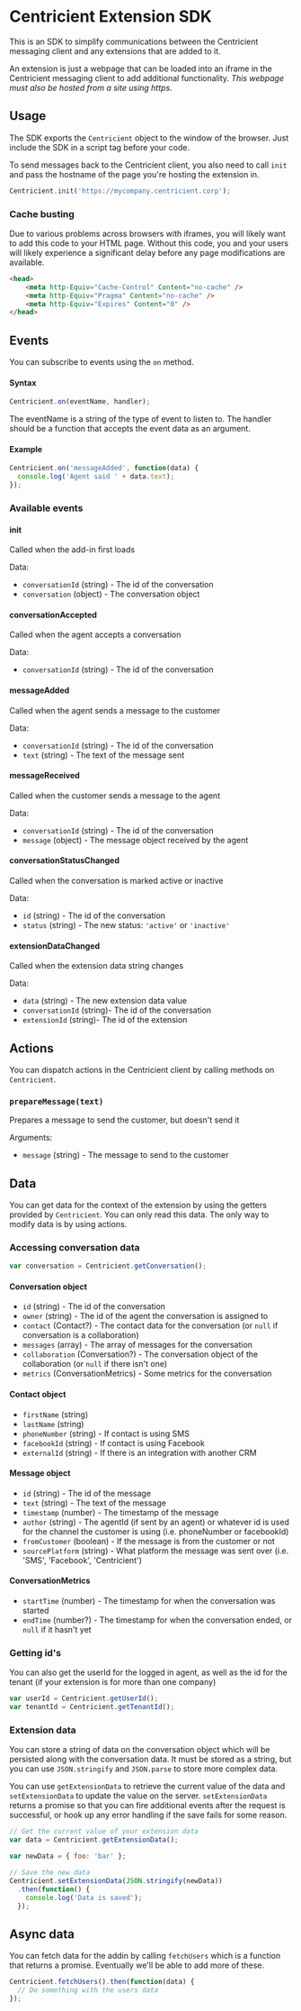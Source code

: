 Centricient Extension SDK
=========================

This is an SDK to simplify communications between the Centricient
messaging client and any extensions that are added to it.

An extension is just a webpage that can be loaded into an iframe in the
Centricient messaging client to add additional functionality. _This webpage must
also be hosted from a site using https._

## Usage

The SDK exports the `Centricient` object to the window of the browser.
Just include the SDK in a script tag before your code.

To send messages back to the Centricient client, you also need to call `init`
and pass the hostname of the page you're hosting the extension in.

```javascript
Centricient.init('https://mycompany.centricient.corp');
```

### Cache busting
Due to various problems across browsers with iframes, you will likely want to add this
code to your HTML page.
Without this code, you and your users will likely experience a significant delay 
before any page modifications are available.

```html
<head>
    <meta http-Equiv="Cache-Control" Content="no-cache" />
    <meta http-Equiv="Pragma" Content="no-cache" />
    <meta http-Equiv="Expires" Content="0" />
</head>
```

## Events

You can subscribe to events using the `on` method.

#### Syntax

```javascript
Centricient.on(eventName, handler);
```

The eventName is a string of the type of event to listen to. The handler
should be a function that accepts the event data as an argument.

#### Example

```javascript
Centricient.on('messageAdded', function(data) {
  console.log('Agent said ' + data.text);
});
```

### Available events

#### init

Called when the add-in first loads

Data:
- `conversationId` (string) - The id of the conversation
- `conversation` (object) - The conversation object


#### conversationAccepted

Called when the agent accepts a conversation

Data:
- `conversationId` (string) - The id of the conversation

#### messageAdded

Called when the agent sends a message to the customer

Data:
- `conversationId` (string) - The id of the conversation
- `text` (string) - The text of the message sent


#### messageReceived

Called when the customer sends a message to the agent

Data:
- `conversationId` (string) - The id of the conversation
- `message` (object) - The message object received by the agent


#### conversationStatusChanged

Called when the conversation is marked active or inactive

Data:
- `id` (string) - The id of the conversation
- `status` (string) - The new status: `'active'` or `'inactive'`


#### extensionDataChanged

Called when the extension data string changes

Data:
- `data` (string) - The new extension data value
- `conversationId` (string)- The id of the conversation
- `extensionId` (string)- The id of the extension


## Actions

You can dispatch actions in the Centricient client by calling methods on
`Centricient`.


### `prepareMessage(text)`

Prepares a message to send the customer, but doesn't send it

Arguments:
- `message` (string) - The message to send to the customer


## Data

You can get data for the context of the extension by using the getters
provided by `Centricient`. You can only read this data. The only way to
modify data is by using actions.

### Accessing conversation data

```javascript
var conversation = Centricient.getConversation();
```

#### Conversation object
- `id` (string) - The id of the conversation
- `owner` (string) - The id of the agent the conversation is assigned to
- `contact` (Contact?) - The contact data for the conversation (or `null` if conversation is a collaboration)
- `messages` (array<Message>) - The array of messages for the conversation
- `collaboration` (Conversation?) - The conversation object of the collaboration (or `null` if there isn't one)
- `metrics` (ConversationMetrics) - Some metrics for the conversation

#### Contact object
- `firstName` (string)
- `lastName` (string)
- `phoneNumber` (string) - If contact is using SMS
- `facebookId` (string) - If contact is using Facebook
- `externalId` (string) - If there is an integration with another CRM

#### Message object
- `id` (string) - The id of the message
- `text` (string) - The text of the message
- `timestamp` (number) - The timestamp of the message
- `author` (string) - The agentId (if sent by an agent) or whatever id is used for the channel the customer is using (i.e. phoneNumber or facebookId)
- `fromCustomer` (boolean) - If the message is from the customer or not
- `sourcePlatform` (string) - What platform the message was sent over (i.e. 'SMS', 'Facebook', 'Centricient')

#### ConversationMetrics
- `startTime` (number) - The timestamp for when the conversation was started
- `endTime` (number?) - The timestamp for when the conversation ended, or `null` if it hasn't yet

### Getting id's

You can also get the userId for the logged in agent, as well as the id for the
tenant (if your extension is for more than one company)

```javascript
var userId = Centricient.getUserId();
var tenantId = Centricient.getTenantId();
```

### Extension data

You can store a string of data on the conversation object which will be persisted
along with the conversation data. It must be stored as a string, but you can use
`JSON.stringify` and `JSON.parse` to store more complex data.

You can use `getExtensionData` to retrieve the current value of the data and
`setExtensionData` to update the value on the server. `setExtensionData` returns
a promise so that you can fire additional events after the request is successful,
or hook up any error handling if the save fails for some reason.

```javascript
// Get the current value of your extension data
var data = Centricient.getExtensionData();

var newData = { foo: 'bar' };

// Save the new data
Centricient.setExtensionData(JSON.stringify(newData))
  .then(function() {
    console.log('Data is saved');
  });
```

## Async data

You can fetch data for the addin by calling `fetchUsers` which is a
function that returns a promise. Eventually we'll be able to add more of
these.

```javascript
Centricient.fetchUsers().then(function(data) {
  // Do something with the users data
});
```
